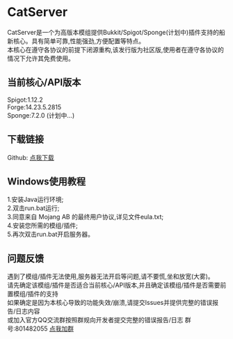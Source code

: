 # CatServer
CatServer是一个为高版本模组提供Bukkit/Spigot/Sponge(计划中)插件支持的船新核心。具有简单可靠,性能强劲,方便配置等特点。<br>
本核心在遵守各协议的前提下闭源重构,该发行版为社区版,使用者在遵守各协议的情况下允许其免费使用。
## 当前核心/API版本
Spigot:1.12.2<br>
Forge:14.23.5.2815<br>
Sponge:7.2.0 (计划中...)
## 下载链接
Github: [点我下载](https://github.com/CatServer/CatServer/archive/master.zip "Github")
## Windows使用教程
1.安装Java运行环境;<br>
2.双击run.bat运行;<br>
3.同意来自 Mojang AB 的最终用户协议,详见文件eula.txt;<br>
4.安装您所需的模组/插件;<br>
5.再次双击run.bat开启服务器。
## 问题反馈
遇到了模组/插件无法使用,服务器无法开启等问题,请不要慌,坐和放宽(大雾)。<br>
请先确定该模组/插件是否适合当前核心/API版本,并且确定该模组/插件是否需要前置模组/插件的支持<br>
如果确定是因为本核心导致的功能失效/崩溃,请提交Issues并提供完整的错误报告/日志内容<br>
或加入官方QQ交流群按照群规向开发者提交完整的错误报告/日志 群号:801482055 [点我加群](https://jq.qq.com/?_wv=1027&k=5eFH07H "加群链接")
